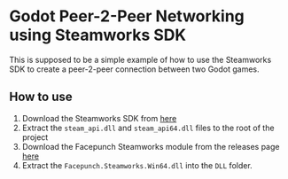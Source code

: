 # Godot Peer-2-Peer Networking using Steamworks SDK

This is supposed to be a simple example of how to use the Steamworks 
SDK to create a peer-2-peer connection between two Godot games.

## How to use
1. Download the Steamworks SDK from [here](https://partner.steamgames.com/)
2. Extract the `steam_api.dll` and `steam_api64.dll` files to the root of the project
3. Download the Facepunch Steamworks module from the releases page [here](https://github.com/Facepunch/Facepunch.Steamworks/releases)
4. Extract the `Facepunch.Steamworks.Win64.dll` into the `DLL` folder.
